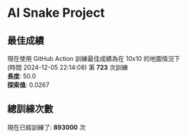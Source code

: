 
# AI Snake Project

## **最佳成績**




















































































































































































































現在使用 GitHub Action 訓練最佳成績為在 10x10 的地圖情況下  
(時間 2024-12-05 22:14:08) 第 **723** 次訓練  
**長度**: 50.0  
**探索值**: 0.0267









































































































































































































































































































































































































































## 總訓練次數
現在已經訓練了: **893000** 次
